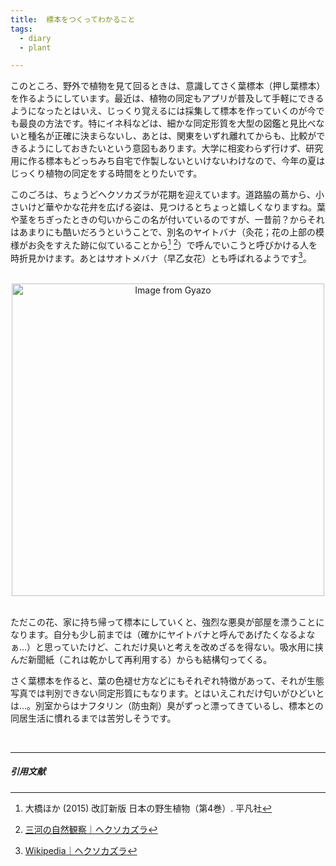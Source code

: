 ```yaml
---
title:  標本をつくってわかること
tags:
  - diary
  - plant

---
```


このところ、野外で植物を見て回るときは、意識してさく葉標本（押し葉標本）を作るようにしています。最近は、植物の同定もアプリが普及して手軽にできるようになったとはいえ、じっくり覚えるには採集して標本を作っていくのが今でも最良の方法です。<!--more-->特にイネ科などは、細かな同定形質を大型の図鑑と見比べないと種名が正確に決まらないし、あとは、関東をいずれ離れてからも、比較ができるようにしておきたいという意図もあります。大学に相変わらず行けず、研究用に作る標本もどっちみち自宅で作製しないといけないわけなので、今年の夏はじっくり植物の同定をする時間をとりたいです。

このごろは、ちょうどヘクソカズラが花期を迎えています。道路脇の蔦から、小さいけど華やかな花弁を広げる姿は、見つけるとちょっと嬉しくなりますね。葉や茎をちぎったときの匂いからこの名が付いているのですが、一昔前？からそれはあまりにも酷いだろうということで、別名のヤイトバナ（灸花；花の上部の模様がお灸をすえた跡に似ていることから[^1] [^2]）で呼んでいこうと呼びかける人を時折見かけます。あとはサオトメバナ（早乙女花）とも呼ばれるようです[^3]。

<br>

<div align="center"><a href="https://gyazo.com/30d276a8decd6c99316e1ee5340beed3"><img src="https://i.gyazo.com/30d276a8decd6c99316e1ee5340beed3.jpg" alt="Image from Gyazo" width="500"/></a></div>

<br>

ただこの花、家に持ち帰って標本にしていくと、強烈な悪臭が部屋を漂うことになります。自分も少し前までは（確かにヤイトバナと呼んであげたくなるよなぁ…）と思っていたけど、これだけ臭いと考えを改めざるを得ない。吸水用に挟んだ新聞紙（これは乾かして再利用する）からも結構匂ってくる。

さく葉標本を作ると、葉の色褪せ方などにもそれぞれ特徴があって、それが生態写真では判別できない同定形質にもなります。とはいえこれだけ匂いがひどいとは…。別室からはナフタリン（防虫剤）臭がずっと漂ってきているし、標本との同居生活に慣れるまでは苦労しそうです。

<br>

---

##### 引用文献

[^1]: 大橋ほか (2015) 改訂新版 日本の野生植物（第4巻）. 平凡社
[^2]: [三河の自然観察｜ヘクソカズラ](http://mikawanoyasou.org/data/hekusokazura.htm)
[^3]: [Wikipedia｜ヘクソカズラ]([https://ja.wikipedia.org/wiki/%E3%83%98%E3%82%AF%E3%82%BD%E3%82%AB%E3%82%BA%E3%83%A9)

